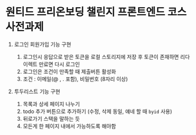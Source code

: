 # 원티드 프리온보딩 챌린지 프론트엔드 코스 사전과제

1. 로그인 회원가입 기능 구현

   1. 로그인시 응답으로 받은 토큰을 로컬 스토리지에 저장 후 토큰이 존재하면 리다이렉트 만료면 다시 로그인
   2. 로그인은 조건이 만족할 때 제출버튼 활성화
   3. 조건 : 이메일(@ , . 포함), 비밀번호 (8자리 이상)

1. 투두리스트 기능 구현
   1. 목록과 상세 페이지 나누기
   2. todo 추가 버튼으로 추가하기 (수정, 삭제 동일, 얘네 할 때 `byid` 사용)
   3. 뒤로가기 스택을 말하는 듯
   4. 모든게 한 페이지 내에서 가능하도록 해야함
